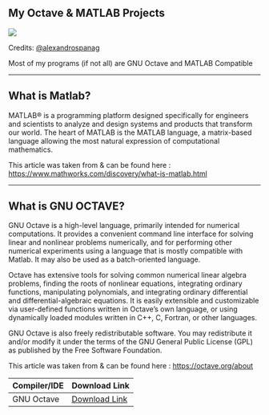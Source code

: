 My Octave & MATLAB Projects
-----------

<img src="https://img.shields.io/bower/l/mi">


Credits: [@alexandrospanag](https://github.com/alexandrospanag)


Most of my programs (if not all) are GNU Octave and MATLAB Compatible

---------------
What is Matlab? 
--------------
MATLAB® is a programming platform designed specifically for engineers and scientists to analyze and design systems and products that transform our world. The heart of MATLAB is the MATLAB language, a matrix-based language allowing the most natural expression of computational mathematics.

This article was taken from & can be found here  : https://www.mathworks.com/discovery/what-is-matlab.html


------------------------
What is GNU OCTAVE?
-----------------------

GNU Octave is a high-level language, primarily intended for numerical computations. It provides a convenient command line interface for solving linear and nonlinear problems numerically, and for performing other numerical experiments using a language that is mostly compatible with Matlab. It may also be used as a batch-oriented language.

Octave has extensive tools for solving common numerical linear algebra problems, finding the roots of nonlinear equations, integrating ordinary functions, manipulating polynomials, and integrating ordinary differential and differential-algebraic equations. It is easily extensible and customizable via user-defined functions written in Octave’s own language, or using dynamically loaded modules written in C++, C, Fortran, or other languages.

GNU Octave is also freely redistributable software. You may redistribute it and/or modify it under the terms of the GNU General Public License (GPL) as published by the Free Software Foundation.

This article was taken from & can be found here : https://octave.org/about


| Compiler/IDE | Download Link |
| --------------- | ---------------- |
| GNU Octave | [Download Link](https://www.gnu.org/software/octave/download) |




